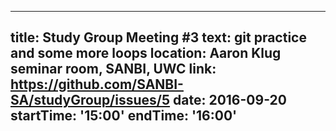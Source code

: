 
---
title: Study Group Meeting #3
text: git practice and some more loops
location: Aaron Klug seminar room, SANBI, UWC
link: https://github.com/SANBI-SA/studyGroup/issues/5
date: 2016-09-20
startTime: '15:00'
endTime: '16:00'
---
